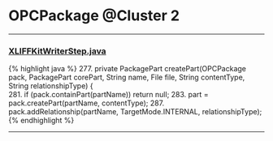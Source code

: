 # OPCPackage @Cluster 2

***

### [XLIFFKitWriterStep.java](https://searchcode.com/codesearch/view/401675/)
{% highlight java %}
277. private PackagePart createPart(OPCPackage pack, PackagePart corePart, String name, File file, String contentType, String relationshipType) {    
281.     if (pack.containPart(partName))  return null;
283.     part = pack.createPart(partName, contentType);
287.       pack.addRelationship(partName, TargetMode.INTERNAL, relationshipType);        
{% endhighlight %}

***

